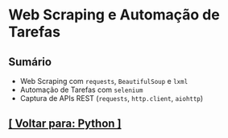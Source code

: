 # Web Scraping e Automação de Tarefas

## Sumário

- Web Scraping com `requests`, `BeautifulSoup` e `lxml`
- Automação de Tarefas com `selenium`
- Captura de APIs REST (`requests`, `http.client`, `aiohttp`)

## [[ Voltar para: Python ]](../python.md)